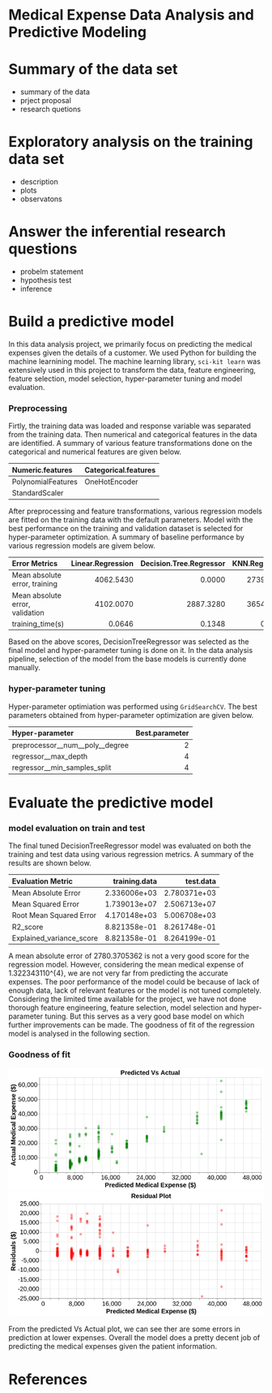 Medical Expense Data Analysis and Predictive Modeling
================

# Summary of the data set

  - summary of the data  
  - prject proposal
  - research quetions

# Exploratory analysis on the training data set

  - description
  - plots
  - observatons

# Answer the inferential research questions

  - probelm statement
  - hypothesis test
  - inference

# Build a predictive model

In this data analysis project, we primarily focus on predicting the
medical expenses given the details of a customer. We used Python for
building the machine learnining model. The machine learning library,
`sci-kit learn` was extensively used in this project to transform the
data, feature engineering, feature selection, model selection,
hyper-parameter tuning and model evaluation.

### Preprocessing

Firtly, the training data was loaded and response variable was separated
from the training data. Then numerical and categorical features in the
data are identified. A summary of various feature transformations done
on the categorical and numerical features are given below.

| Numeric.features   | Categorical.features |
| :----------------- | :------------------- |
| PolynomialFeatures | OneHotEncoder        |
| StandardScaler     |                      |

After preprocessing and feature transformations, various regression
models are fitted on the training data with the default parameters.
Model with the best performance on the training and validation dataset
is selected for hyper-parameter optimization. A summary of baseline
performance by various regression models are givem
below.

| Error Metrics                   | Linear.Regression | Decision.Tree.Regressor | KNN.Regressor | Random.Forest.Regressor | SVR..Support.Vector.Regressor. |
| :------------------------------ | ----------------: | ----------------------: | ------------: | ----------------------: | -----------------------------: |
| Mean absolute error, training   |         4062.5430 |                  0.0000 |     2739.4530 |                943.1160 |                       8295.865 |
| Mean absolute error, validation |         4102.0070 |               2887.3280 |     3654.2210 |               2463.0710 |                       8313.009 |
| training\_time(s)               |            0.0646 |                  0.1348 |        0.0765 |                  1.2972 |                          0.248 |

Based on the above scores, DecisionTreeRegressor was selected as the
final model and hyper-parameter tuning is done on it. In the data
analysis pipeline, selection of the model from the base models is
currently done manually.

### hyper-parameter tuning

Hyper-parameter optimiation was performed using `GridSearchCV`. The best
parameters obtained from hyper-parameter optimization are given below.

| Hyper-parameter                       | Best.parameter |
| :------------------------------------ | -------------: |
| preprocessor\_\_num\_\_poly\_\_degree |              2 |
| regressor\_\_max\_depth               |              4 |
| regressor\_\_min\_samples\_split      |              4 |

# Evaluate the predictive model

### model evaluation on train and test

The final tuned DecisionTreeRegressor model was evaluated on both the
training and test data using various regression metrics. A summary of
the results are shown below.

| Evaluation Metric          | training.data |    test.data |
| :------------------------- | ------------: | -----------: |
| Mean Absolute Error        |  2.336006e+03 | 2.780371e+03 |
| Mean Squared Error         |  1.739013e+07 | 2.506713e+07 |
| Root Mean Squared Error    |  4.170148e+03 | 5.006708e+03 |
| R2\_score                  |  8.821358e-01 | 8.261748e-01 |
| Explained\_variance\_score |  8.821358e-01 | 8.264199e-01 |

A mean absolute error of 2780.3705362 is not a very good score for the
regression model. However, considering the mean medical expense of
1.322343110^{4}, we are not very far from predicting the accurate
expenses. The poor performance of the model could be because of lack of
enough data, lack of relevant features or the model is not tuned
completely. Considering the limited time available for the project, we
have not done thorough feature engineering, feature selection, model
selection and hyper-parameter tuning. But this serves as a very good
base model on which further improvements can be made. The goodness of
fit of the regression model is analysed in the following
section.

### Goodness of fit

![](../../reports/figures/predicted_vs_actual_plot.png)<!-- -->![](../../reports/figures/residual_plot.png)<!-- -->

From the predicted Vs Actual plot, we can see ther are some errors in
prediction at lower expenses. Overall the model does a pretty decent job
of predicting the medical expenses given the patient information.

# References
